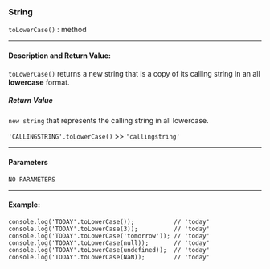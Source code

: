 ### String 

`toLowerCase()` : method

___

#### Description and Return Value:

`toLowerCase()` returns a new string that is a copy of its calling string in an all **lowercase** format.

##### Return Value

`new string` that represents the calling string in all lowercase.

`'CALLINGSTRING'.toLowerCase()` >> `'callingstring'`
___

#### Parameters

`NO PARAMETERS`
___

#### Example:

```
console.log('TODAY'.toLowerCase());           // 'today'
console.log('TODAY'.toLowerCase(3));          // 'today'
console.log('TODAY'.toLowerCase('tomorrow')); // 'today'
console.log('TODAY'.toLowerCase(null));       // 'today'
console.log('TODAY'.toLowerCase(undefined));  // 'today'
console.log('TODAY'.toLowerCase(NaN));        // 'today'
```

